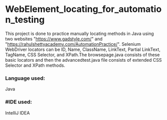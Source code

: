 # WebElement_locating_for_automation_testing
This project is done to practice manually locating methods in Java using two websites "https://www.gadstyle.com/" and "https://rahulshettyacademy.com/AutomationPractice/". Selenium WebDriver locators can be ID, Name, ClassName, LinkText, Partial LinkText, TagName, CSS Selector, and XPath.The browsepage.java consists of these basic locators and then the advancedtest.java file consists of extended CSS Selector and XPath methods.
### **Language used:** 
Java
### **#IDE used:**
IntelliJ IDEA
